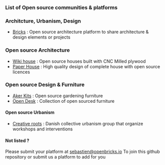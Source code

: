 
### List of Open source communities & platforms


### Architcture, Urbanism, Design

* [Bricks](http://www.openbricks.io) : Open source architecture platform to share architecture & design elements or projects

### Open source Architecture

* [Wiki house](http://wikihouse.cc) : Open source houses built with CNC Milled plywood
* [Paper House](http://paperhouses.co) : High quality design of complete house with open source licences 

### Open source Design & Furniture

* [Aker Kits](https://aker.me) : Open source gardening furniture
* [Open Desk](https://www.opendesk.cc/) : Collection of open sourced furniture 


#### Open source Urbanism

* [Creative roots](http://www.creativeroots.dk) : Danish collective urbanism group that organize workshops and interventions


#### Not listed ? 

Please submit your platform at sebastien@openbricks.io 
To join this github repository or submit us a platform to add for you
